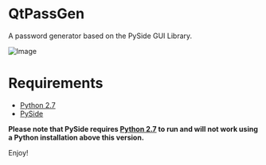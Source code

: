 # QtPassGen
A password generator based on the PySide GUI Library.

![Image](https://imgur.com/a/L76WbsE)

# Requirements
* [Python 2.7](https://www.python.org/downloads/release/python-2716/)
* [PySide](https://pypi.org/project/PySide/)

**Please note that PySide requires [Python 2.7](https://www.python.org/downloads/release/python-2716/) to run and will not work using a Python installation above this version.**

Enjoy!
